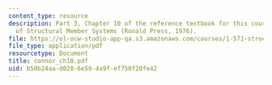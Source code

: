 ```yaml
---
content_type: resource
description: Part 3, Chapter 10 of the reference textbook for this course, Analysis
  of Structural Member Systems (Ronald Press, 1976).
file: https://ol-ocw-studio-app-qa.s3.amazonaws.com/courses/1-571-structural-analysis-and-control-spring-2004/b50b24aad0286e594a9fef750f20fe42_connor_ch10.pdf
file_type: application/pdf
resourcetype: Document
title: connor_ch10.pdf
uid: b50b24aa-d028-6e59-4a9f-ef750f20fe42
---
```

